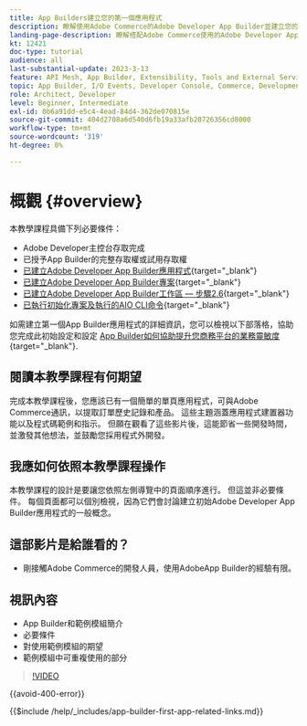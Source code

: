 ```yaml
---
title: App Builders建立您的第一個應用程式
description: 瞭解使用Adobe Commerce的Adobe Developer App Builder並建立您的第一個應用程式。
landing-page-description: 瞭解搭配Adobe Commerce使用的Adobe Developer App Builder，並建立您的第一個應用程式。
kt: 12421
doc-type: tutorial
audience: all
last-substantial-update: 2023-3-13
feature: API Mesh, App Builder, Extensibility, Tools and External Services, Backend Development
topic: App Builder, I/O Events, Developer Console, Commerce, Development, Integrations
role: Architect, Developer
level: Beginner, Intermediate
exl-id: 0b6a91dd-e5c4-4ead-84d4-362de070815e
source-git-commit: 404d2708a6d540d6fb19a33afb20726356cd8000
workflow-type: tm+mt
source-wordcount: '319'
ht-degree: 0%

---
```


# 概觀 {#overview}

本教學課程具備下列必要條件：

* Adobe Developer主控台存取完成
* 已授予App Builder的完整存取權或試用存取權
* [已建立Adobe Developer App Builder應用程式](https://developer.adobe.com/app-builder/docs/getting_started/first_app/){target="_blank"}
* [已建立Adobe Developer App Builder專案](https://developer.adobe.com/console){target="_blank"}
* [已建立Adobe Developer App Builder工作區 — 步驟2.6](https://developer.adobe.com/app-builder/docs/getting_started/first_app/#2-creating-a-new-project-on-developer-console){target="_blank"}
* [已執行初始化專案及執行的AIO CLI命令](https://developer.adobe.com/runtime){target="_blank"}

如需建立第一個App Builder應用程式的詳細資訊，您可以檢視以下部落格，協助您完成此初始設定和設定 [App Builder如何協助提升您商務平台的業務靈敏度](https://business.adobe.com/blog/how-to/how-app-builder-helps-you-implement-a-composable-commerce-strategy){target="_blank"}.

## 閱讀本教學課程有何期望

完成本教學課程後，您應該已有一個簡單的單頁應用程式，可與Adobe Commerce通訊，以提取訂單歷史記錄和產品。 這些主題涵蓋應用程式建置器功能以及程式碼範例和指示。 但願在觀看了這些影片後，這能節省一些開發時間，並激發其他想法，並鼓勵您採用程式外開發。

## 我應如何依照本教學課程操作

本教學課程的設計是要讓您依照左側導覽中的頁面順序進行。 但這並非必要條件。 每個頁面都可以個別檢視，因為它們會討論建立初始Adobe Developer App Builder應用程式的一般概念。

## 這部影片是給誰看的？

* 剛接觸Adobe Commerce的開發人員，使用AdobeApp Builder的經驗有限。

## 視訊內容

* App Builder和範例模組簡介
* 必要條件
* 對使用範例模組的期望
* 範例模組中可重複使用的部分

>[!VIDEO](https://video.tv.adobe.com/v/3416740?quality=12&learn=on)

{{avoid-400-error}}

{{$include /help/_includes/app-builder-first-app-related-links.md}}
